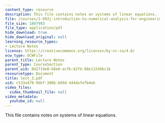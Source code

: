 ```yaml
---
content_type: resource
description: This file contains notes on systems of linear equations.
file: /courses/2-993j-introduction-to-numerical-analysis-for-engineering-13-002j-spring-2005/c533e47096bf300b0d9d444defefb4eb_lect_3.pdf
file_size: 1897993
file_type: application/pdf
hide_download: true
hide_download_original: null
learning_resource_types:
- Lecture Notes
license: https://creativecommons.org/licenses/by-nc-sa/4.0/
ocw_type: OCWFile
parent_title: Lecture Notes
parent_type: CourseSection
parent_uid: 0d2719e8-b8e8-acfb-62fb-88e13249bc1b
resourcetype: Document
title: lect_3.pdf
uid: c533e470-96bf-300b-0d9d-444defefb4eb
video_files:
  video_thumbnail_file: null
video_metadata:
  youtube_id: null
---
```

This file contains notes on systems of linear equations.